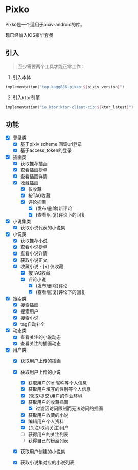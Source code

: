 # Pixko

Pixko是一个适用于pixiv-android的库。

现已经加入IOS豪华套餐

## 引入

> 至少需要两个工具才能正常工作：

1. 引入本体

```kotlin
implementation("top.kagg886:pixko:${pixiv_version}")
```

2. 引入`ktor`引擎

```kotlin
implementation("io.ktor:ktor-client-cio:${ktor_latest}")
```


## 功能

- [x] 登录类
    - [x] 基于pixiv scheme 回调url登录
    - [x] 基于access_token的登录
- [x] 插画类
    - [x] 获取推荐插画
    - [x] 查看插画榜单
    - [x] 查看插画详情
  - [x] 收藏插画
      - [x] 仅收藏
      - [x] 按TAG收藏
    - [x] 评论插画
      - [x] (发布/删除)新评论
      - [x] (查看/回复)评论下的回复
- [x] 小说集类
  - [x] 获取小说代表的小说集
- [x] 小说类
    - [x] 获取推荐小说
    - [x] 查看小说榜单
    - [x] 查看小说详情
    - [x] 获取小说正文
  - [x] 收藏小说
        - [x] 仅收藏
      - [x] 按TAG收藏
    - [x] 评论小说
        - [x] (发布/删除)评论
        - [x] (查看/回复)评论下的回复
- [x] 搜索类
    - [x] 搜索插画
    - [x] 搜索用户
    - [x] 搜索小说
    - [x] tag自动补全
- [x] 动态类
    - [x] 查看关注的小说动态
    - [x] 查看关注的插画动态
- [x] 用户类
    - [x] 获取用户上传的插画
  - [x] 获取用户上传的小说
    - [x] 获取用户的id,昵称等个人信息
    - [x] 获取用户填写的性别等个人信息
    - [x] (获取/提交)用户的作业环境
    - [x] 获取用户的收藏插画
      - [x] 过滤因访问限制而无法访问的插画
    - [x] 获取用户收藏的小说
    - [x] 编辑用户个人资料
    - [x] (关注/取消关注)用户
    - [ ] 获得用户的关注列表
    - [ ] 获得自己的粉丝列表
  - [x] 获取用户创建的小说集
  - [x] 获取小说集对应的小说列表

